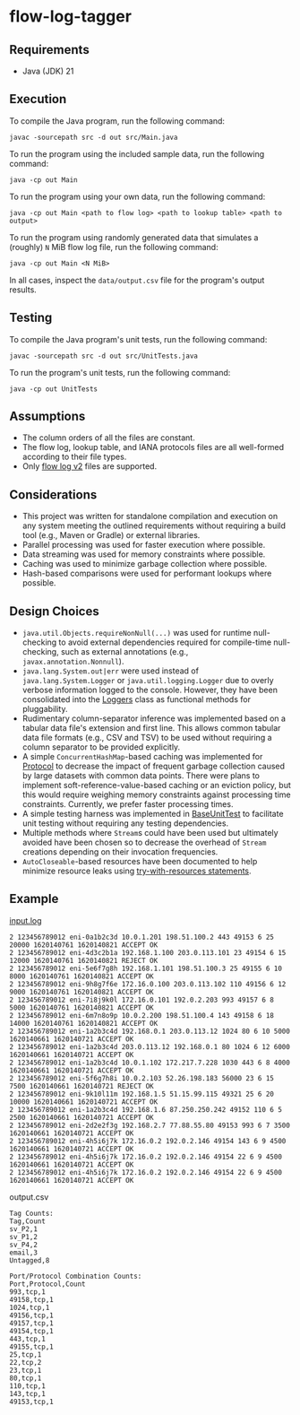# flow-log-tagger

## Requirements
* Java (JDK) 21

## Execution
To compile the Java program, run the following command:
```
javac -sourcepath src -d out src/Main.java
```

To run the program using the included sample data, run the following command:
```
java -cp out Main
```

To run the program using your own data, run the following command:
```
java -cp out Main <path to flow log> <path to lookup table> <path to output>
```

To run the program using randomly generated data that simulates a (roughly) `N` MiB flow log file, run the following
command:
```
java -cp out Main <N MiB>
```

In all cases, inspect the `data/output.csv` file for the program's output results.

## Testing
To compile the Java program's unit tests, run the following command:
```
javac -sourcepath src -d out src/UnitTests.java
```

To run the program's unit tests, run the following command:
```
java -cp out UnitTests
```

## Assumptions
* The column orders of all the files are constant.
* The flow log, lookup table, and IANA protocols files are all well-formed according to their file types.
* Only [flow log v2](https://docs.aws.amazon.com/vpc/latest/userguide/flow-log-records.html) files are supported.

## Considerations
* This project was written for standalone compilation and execution on any system meeting the outlined requirements
  without requiring a build tool (e.g., Maven or Gradle) or external libraries.
* Parallel processing was used for faster execution where possible.
* Data streaming was used for memory constraints where possible.
* Caching was used to minimize garbage collection where possible.
* Hash-based comparisons were used for performant lookups where possible.

## Design Choices
* `java.util.Objects.requireNonNull(...)` was used for runtime null-checking to avoid external dependencies required for
  compile-time null-checking, such as external annotations (e.g., `javax.annotation.Nonnull`).
* `java.lang.System.out|err` were used instead of `java.lang.System.Logger` or `java.util.logging.Logger` due to overly
  verbose information logged to the console. However, they have been consolidated into the [Loggers](src/Loggers.java)
  class as functional methods for pluggability.
* Rudimentary column-separator inference was implemented based on a tabular data file's extension and first line. This
  allows common tabular data file formats (e.g., CSV and TSV) to be used without requiring a column separator to be
  provided explicitly.
* A simple `ConcurrentHashMap`-based caching was implemented for [Protocol](src/Protocol.java) to decrease the impact of
  frequent garbage collection caused by large datasets with common data points. There were plans to implement
  soft-reference-value-based caching or an eviction policy, but this would require weighing memory constraints against
  processing time constraints. Currently, we prefer faster processing times.
* A simple testing harness was implemented in [BaseUnitTest](src/BaseUnitTest.java) to facilitate unit testing without
  requiring any testing dependencies.
* Multiple methods where `Stream`s could have been used but ultimately avoided have been chosen so to decrease the
  overhead of `Stream` creations depending on their invocation frequencies.
* `AutoCloseable`-based resources have been documented to help minimize resource leaks using
  [try-with-resources statements](https://docs.oracle.com/javase/tutorial/essential/exceptions/tryResourceClose.html).

## Example
[input.log](data/input.log)
```
2 123456789012 eni-0a1b2c3d 10.0.1.201 198.51.100.2 443 49153 6 25 20000 1620140761 1620140821 ACCEPT OK
2 123456789012 eni-4d3c2b1a 192.168.1.100 203.0.113.101 23 49154 6 15 12000 1620140761 1620140821 REJECT OK
2 123456789012 eni-5e6f7g8h 192.168.1.101 198.51.100.3 25 49155 6 10 8000 1620140761 1620140821 ACCEPT OK
2 123456789012 eni-9h8g7f6e 172.16.0.100 203.0.113.102 110 49156 6 12 9000 1620140761 1620140821 ACCEPT OK
2 123456789012 eni-7i8j9k0l 172.16.0.101 192.0.2.203 993 49157 6 8 5000 1620140761 1620140821 ACCEPT OK
2 123456789012 eni-6m7n8o9p 10.0.2.200 198.51.100.4 143 49158 6 18 14000 1620140761 1620140821 ACCEPT OK
2 123456789012 eni-1a2b3c4d 192.168.0.1 203.0.113.12 1024 80 6 10 5000 1620140661 1620140721 ACCEPT OK
2 123456789012 eni-1a2b3c4d 203.0.113.12 192.168.0.1 80 1024 6 12 6000 1620140661 1620140721 ACCEPT OK
2 123456789012 eni-1a2b3c4d 10.0.1.102 172.217.7.228 1030 443 6 8 4000 1620140661 1620140721 ACCEPT OK
2 123456789012 eni-5f6g7h8i 10.0.2.103 52.26.198.183 56000 23 6 15 7500 1620140661 1620140721 REJECT OK
2 123456789012 eni-9k10l11m 192.168.1.5 51.15.99.115 49321 25 6 20 10000 1620140661 1620140721 ACCEPT OK
2 123456789012 eni-1a2b3c4d 192.168.1.6 87.250.250.242 49152 110 6 5 2500 1620140661 1620140721 ACCEPT OK
2 123456789012 eni-2d2e2f3g 192.168.2.7 77.88.55.80 49153 993 6 7 3500 1620140661 1620140721 ACCEPT OK
2 123456789012 eni-4h5i6j7k 172.16.0.2 192.0.2.146 49154 143 6 9 4500 1620140661 1620140721 ACCEPT OK
2 123456789012 eni-4h5i6j7k 172.16.0.2 192.0.2.146 49154 22 6 9 4500 1620140661 1620140721 ACCEPT OK
2 123456789012 eni-4h5i6j7k 172.16.0.2 192.0.2.146 49154 22 6 9 4500 1620140661 1620140721 ACCEPT OK
```

output.csv
```
Tag Counts:
Tag,Count
sv_P2,1
sv_P1,2
sv_P4,2
email,3
Untagged,8

Port/Protocol Combination Counts:
Port,Protocol,Count
993,tcp,1
49158,tcp,1
1024,tcp,1
49156,tcp,1
49157,tcp,1
49154,tcp,1
443,tcp,1
49155,tcp,1
25,tcp,1
22,tcp,2
23,tcp,1
80,tcp,1
110,tcp,1
143,tcp,1
49153,tcp,1
```
